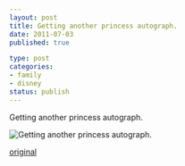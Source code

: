 ```yaml
--- 
layout: post
title: Getting another princess autograph.
date: 2011-07-03
published: true

type: post
categories: 
- family
- disney
status: publish
---
```

Getting another princess autograph.

![Getting another princess autograph.](http://media.eick.us/2011/07/image13-373x500.jpg)

[original](http://media.eick.us/2011/07/image13.jpg)</div>


